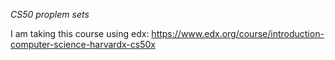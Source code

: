 *CS50 proplem sets*

I am taking this course using edx: https://www.edx.org/course/introduction-computer-science-harvardx-cs50x
